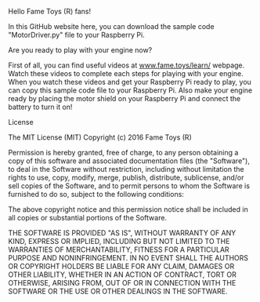 Hello Fame Toys (R) fans!

In this GitHub website here, you can download the sample code "MotorDriver.py" file to your Raspberry Pi.

Are you ready to play with your engine now?

First of all, you can find useful videos at www.fame.toys/learn/ webpage. 
Watch these videos to complete each steps for playing with your engine.
When you watch these videos and get your Raspberry Pi ready to play, you can copy this sample code file to your Raspberry Pi.
Also make your engine ready by placing the motor shield on your Raspberry Pi and connect the battery to turn it on!



License

The MIT License (MIT) Copyright (c) 2016 Fame Toys (R)

Permission is hereby granted, free of charge, to any person obtaining a copy of this software and associated documentation files (the "Software"), to deal in the Software without restriction, including without limitation the rights to use, copy, modify, merge, publish, distribute, sublicense, and/or sell copies of the Software, and to permit persons to whom the Software is furnished to do so, subject to the following conditions:

The above copyright notice and this permission notice shall be included in all copies or substantial portions of the Software.

THE SOFTWARE IS PROVIDED "AS IS", WITHOUT WARRANTY OF ANY KIND, EXPRESS OR IMPLIED, INCLUDING BUT NOT LIMITED TO THE WARRANTIES OF MERCHANTABILITY, FITNESS FOR A PARTICULAR PURPOSE AND NONINFRINGEMENT. IN NO EVENT SHALL THE AUTHORS OR COPYRIGHT HOLDERS BE LIABLE FOR ANY CLAIM, DAMAGES OR OTHER LIABILITY, WHETHER IN AN ACTION OF CONTRACT, TORT OR OTHERWISE, ARISING FROM, OUT OF OR IN CONNECTION WITH THE SOFTWARE OR THE USE OR OTHER DEALINGS IN THE SOFTWARE.
